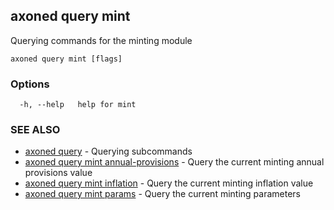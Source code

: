 ## axoned query mint

Querying commands for the minting module

```
axoned query mint [flags]
```

### Options

```
  -h, --help   help for mint
```

### SEE ALSO

* [axoned query](axoned_query.md)	 - Querying subcommands
* [axoned query mint annual-provisions](axoned_query_mint_annual-provisions.md)	 - Query the current minting annual provisions value
* [axoned query mint inflation](axoned_query_mint_inflation.md)	 - Query the current minting inflation value
* [axoned query mint params](axoned_query_mint_params.md)	 - Query the current minting parameters
